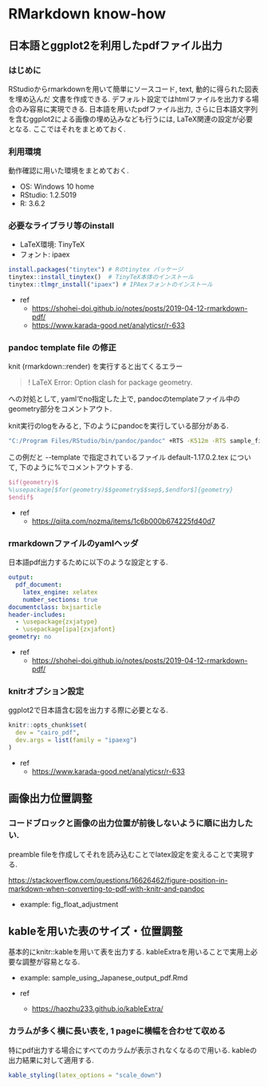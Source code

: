 # RMarkdown know-how

## 日本語とggplot2を利用したpdfファイル出力

### はじめに

RStudioからrmarkdownを用いて簡単にソースコード, text, 動的に得られた図表を埋め込んだ
文書を作成できる. 
デフォルト設定ではhtmlファイルを出力する場合のみ容易に実現できる.
日本語を用いたpdfファイル出力, さらに日本語文字列を含むggplot2による画像の埋め込みなども行うには, 
LaTeX関連の設定が必要となる.
ここではそれをまとめておく.

### 利用環境

動作確認に用いた環境をまとめておく.

- OS: Windows 10 home
- RStudio: 1.2.5019
- R: 3.6.2

### 必要なライブラリ等のinstall

- LaTeX環境: TinyTeX
- フォント: ipaex

``` r
install.packages("tinytex") # Rのtinytex パッケージ
tinytex::install_tinytex()  # TinyTeX本体のインストール
tinytex::tlmgr_install("ipaex") # IPAexフォントのインストール
```

- ref
    - https://shohei-doi.github.io/notes/posts/2019-04-12-rmarkdown-pdf/
    - https://www.karada-good.net/analyticsr/r-633

### pandoc template file の修正

knit (rmarkdown::render) を実行すると出てくるエラー

> ! LaTeX Error: Option clash for package geometry.

への対処として, 
yamlでno指定した上で, pandocのtemplateファイル中のgeometry部分をコメントアウト.

knit実行のlogをみると, 下のようにpandocを実行している部分がある.

``` cmd
"C:/Program Files/RStudio/bin/pandoc/pandoc" +RTS -K512m -RTS sample_fig_float_adjustment.utf8.md --to latex --from markdown+autolink_bare_uris+tex_math_single_backslash --output sample_fig_float_adjustment.tex --template "c:\Users\your_user_name_here\R\win-library\3.6\rmarkdown\rmd\latex\default-1.17.0.2.tex" --highlight-style tango --pdf-engine xelatex --include-in-header preamble_latex.tex --variable graphics=yes --lua-filter "c:/Users/your_user_name_here/R/win-library/3.6/rmarkdown/rmd/lua/pagebreak.lua" --lua-filter "c:/Users/your_user_name_here/R/win-library/3.6/rmarkdown/rmd/lua/latex-div.lua" --variable "compact-title:yes" 
```

この例だと
--template 
で指定されているファイル default-1.17.0.2.tex
について, 下のように%でコメントアウトする.

``` latex
$if(geometry)$
%\usepackage[$for(geometry)$$geometry$$sep$,$endfor$]{geometry}
$endif$
```

- ref
  - https://qiita.com/nozma/items/1c6b000b674225fd40d7

### rmarkdownファイルのyamlヘッダ

日本語pdf出力するために以下のような設定とする.

``` yaml
output:
  pdf_document: 
    latex_engine: xelatex 
    number_sections: true
documentclass: bxjsarticle
header-includes: 
  - \usepackage{zxjatype} 
  - \usepackage[ipa]{zxjafont} 
geometry: no

```


- ref
    - https://shohei-doi.github.io/notes/posts/2019-04-12-rmarkdown-pdf/

### knitrオプション設定

ggplot2で日本語含む図を出力する際に必要となる.

``` r
knitr::opts_chunk$set(
  dev = "cairo_pdf",
  dev.args = list(family = "ipaexg")
)
```

- ref
    - https://www.karada-good.net/analyticsr/r-633


## 画像出力位置調整

### コードブロックと画像の出力位置が前後しないように順に出力したい.

preamble fileを作成してそれを読み込むことでlatex設定を変えることで実現する.

https://stackoverflow.com/questions/16626462/figure-position-in-markdown-when-converting-to-pdf-with-knitr-and-pandoc

- example: fig_float_adjustment

## kableを用いた表のサイズ・位置調整

基本的にknitr::kableを用いて表を出力する. 
kableExtraを用いることで実用上必要な調整が容易となる.

- example: sample_using_Japanese_output_pdf.Rmd

- ref
  - https://haozhu233.github.io/kableExtra/

### カラムが多く横に長い表を, 1 pageに横幅を合わせて収める

特にpdf出力する場合にすべてのカラムが表示されなくなるので用いる.
kableの出力結果に対して適用する.

``` r
kable_styling(latex_options = "scale_down")
```


